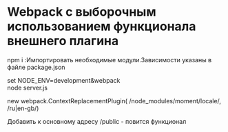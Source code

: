 # Webpack с выборочным использованием функционала внешнего плагина

npm i :Импортировать необходимые модули.Зависимости указаны в файле package.json

set NODE_ENV=development&webpack<br />
node server.js

new webpack.ContextReplacementPlugin( /node_modules\/moment\/locale/, /ru|en-gb/)

Добавить к основному адресу /public - повится функционал